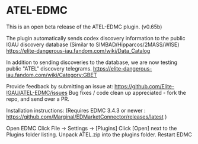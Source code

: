 # ATEL-EDMC
This is an open beta release of the ATEL-EDMC plugin. (v0.65b)

The plugin automatically sends codex discovery information to the public IGAU discovery database 
(Similar to SIMBAD/Hipparcos/2MASS/WISE)
https://elite-dangerous-iau.fandom.com/wiki/Data_Catalog

In addition to sending discoveries to the database, we are now testing public "ATEL" discovery telegrams.
https://elite-dangerous-iau.fandom.com/wiki/Category:GBET

Provide feedback by submitting an issue at: https://github.com/Elite-IGAU/ATEL-EDMC/issues
Bug fixes / code clean up appreciated - fork the repo, and send over a PR.

Installation instructions:
(Requires EDMC 3.4.3 or newer : https://github.com/Marginal/EDMarketConnector/releases/latest )

Open EDMC
Click File -> Settings -> [Plugins]
Click [Open] next to the Plugins folder listing.
Unpack ATEL.zip into the plugins folder.
Restart EDMC







